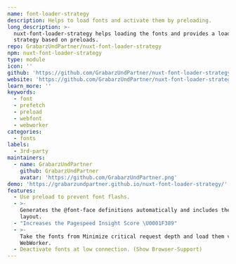 ```yaml
---
name: font-loader-strategy
description: Helps to load fonts and activate them by preloading.
long_description: >-
  nuxt-font-loader-strategy helps loading the fonts and provides a loading
  strategy based on preloads.
repo: GrabarzUndPartner/nuxt-font-loader-strategy
npm: nuxt-font-loader-strategy
type: module
icon: ''
github: 'https://github.com/GrabarzUndPartner/nuxt-font-loader-strategy'
website: 'https://github.com/GrabarzUndPartner/nuxt-font-loader-strategy'
learn_more: ''
keywords:
  - font
  - prefetch
  - preload
  - webfont
  - webworker
categories:
  - fonts
labels:
  - 3rd-party
maintainers:
  - name: GrabarzUndPartner
    github: GrabarzUndPartner
    avatar: 'https://github.com/GrabarzUndPartner.png'
demo: 'https://grabarzundpartner.github.io/nuxt-font-loader-strategy/'
features:
  - Use preload to prevent font flashs.
  - >-
    Generates the @font-face definitions automatically and includes them in the
    layout.
  - "Increases the Pagespeed Insight Score \U0001F389"
  - >-
    Take the fonts from Minimize critical request depth and load them via
    WebWorker.
  - Deactivate fonts at low connection. (Show Browser-Support)
---
```

